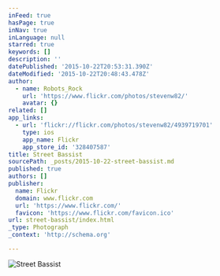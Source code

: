 ```yaml
---
inFeed: true
hasPage: true
inNav: true
inLanguage: null
starred: true
keywords: []
description: ''
datePublished: '2015-10-22T20:53:31.390Z'
dateModified: '2015-10-22T20:48:43.478Z'
author:
  - name: Robots_Rock
    url: 'https://www.flickr.com/photos/stevenw82/'
    avatar: {}
related: []
app_links:
  - url: 'flickr://flickr.com/photos/stevenw82/4939719701'
    type: ios
    app_name: Flickr
    app_store_id: '328407587'
title: Street Bassist
sourcePath: _posts/2015-10-22-street-bassist.md
published: true
authors: []
publisher:
  name: Flickr
  domain: www.flickr.com
  url: 'https://www.flickr.com/'
  favicon: 'https://www.flickr.com/favicon.ico'
url: street-bassist/index.html
_type: Photograph
_context: 'http://schema.org'

---
```

![Street Bassist](https://farm5.staticflickr.com/4078/4939719701_bd385bc1e0_b.jpg)